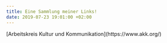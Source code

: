 ```yaml
---
title: Eine Sammlung meiner Links!
date: 2019-07-23 19:01:00 +02:00
---
```


<head>
<script async src="https://pagead2.googlesyndication.com/pagead/js/adsbygoogle.js"></script>
<script>
  (adsbygoogle = window.adsbygoogle || []).push({
    google_ad_client: "ca-pub-2853738543634103",
    enable_page_level_ads: true
  });
</script>
<link rel="icon" href="https://material.io/tools/icons/static/icons/baseline-accessible-24px.svg" />
</head>
[Arbeitskreis Kultur und Kommunikation](https://www.akk.org/)